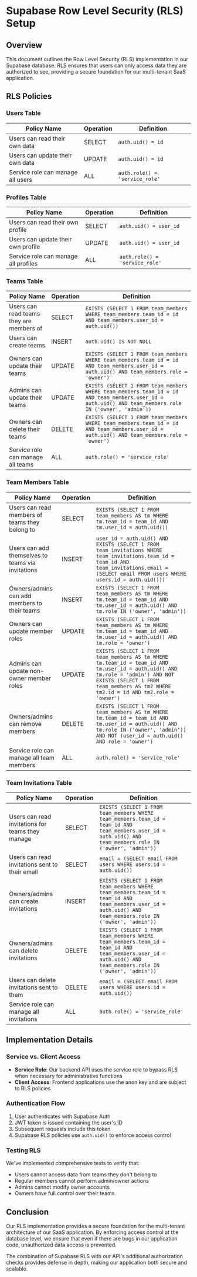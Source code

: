 # Supabase Row Level Security (RLS) Setup

## Overview

This document outlines the Row Level Security (RLS) implementation in our Supabase database. RLS ensures that users can only access data they are authorized to see, providing a secure foundation for our multi-tenant SaaS application.

## RLS Policies

### Users Table

| Policy Name | Operation | Definition |
|-------------|-----------|------------|
| Users can read their own data | SELECT | `auth.uid() = id` |
| Users can update their own data | UPDATE | `auth.uid() = id` |
| Service role can manage all users | ALL | `auth.role() = 'service_role'` |

### Profiles Table

| Policy Name | Operation | Definition |
|-------------|-----------|------------|
| Users can read their own profile | SELECT | `auth.uid() = user_id` |
| Users can update their own profile | UPDATE | `auth.uid() = user_id` |
| Service role can manage all profiles | ALL | `auth.role() = 'service_role'` |

### Teams Table

| Policy Name | Operation | Definition |
|-------------|-----------|------------|
| Users can read teams they are members of | SELECT | `EXISTS (SELECT 1 FROM team_members WHERE team_members.team_id = id AND team_members.user_id = auth.uid())` |
| Users can create teams | INSERT | `auth.uid() IS NOT NULL` |
| Owners can update their teams | UPDATE | `EXISTS (SELECT 1 FROM team_members WHERE team_members.team_id = id AND team_members.user_id = auth.uid() AND team_members.role = 'owner')` |
| Admins can update their teams | UPDATE | `EXISTS (SELECT 1 FROM team_members WHERE team_members.team_id = id AND team_members.user_id = auth.uid() AND team_members.role IN ('owner', 'admin'))` |
| Owners can delete their teams | DELETE | `EXISTS (SELECT 1 FROM team_members WHERE team_members.team_id = id AND team_members.user_id = auth.uid() AND team_members.role = 'owner')` |
| Service role can manage all teams | ALL | `auth.role() = 'service_role'` |

### Team Members Table

| Policy Name | Operation | Definition |
|-------------|-----------|------------|
| Users can read members of teams they belong to | SELECT | `EXISTS (SELECT 1 FROM team_members AS tm WHERE tm.team_id = team_id AND tm.user_id = auth.uid())` |
| Users can add themselves to teams via invitations | INSERT | `user_id = auth.uid() AND EXISTS (SELECT 1 FROM team_invitations WHERE team_invitations.team_id = team_id AND team_invitations.email = (SELECT email FROM users WHERE users.id = auth.uid()))` |
| Owners/admins can add members to their teams | INSERT | `EXISTS (SELECT 1 FROM team_members AS tm WHERE tm.team_id = team_id AND tm.user_id = auth.uid() AND tm.role IN ('owner', 'admin'))` |
| Owners can update member roles | UPDATE | `EXISTS (SELECT 1 FROM team_members AS tm WHERE tm.team_id = team_id AND tm.user_id = auth.uid() AND tm.role = 'owner')` |
| Admins can update non-owner member roles | UPDATE | `EXISTS (SELECT 1 FROM team_members AS tm WHERE tm.team_id = team_id AND tm.user_id = auth.uid() AND tm.role = 'admin') AND NOT EXISTS (SELECT 1 FROM team_members AS tm2 WHERE tm2.id = id AND tm2.role = 'owner')` |
| Owners/admins can remove members | DELETE | `EXISTS (SELECT 1 FROM team_members AS tm WHERE tm.team_id = team_id AND tm.user_id = auth.uid() AND tm.role IN ('owner', 'admin')) AND NOT (user_id = auth.uid() AND role = 'owner')` |
| Service role can manage all team members | ALL | `auth.role() = 'service_role'` |

### Team Invitations Table

| Policy Name | Operation | Definition |
|-------------|-----------|------------|
| Users can read invitations for teams they manage | SELECT | `EXISTS (SELECT 1 FROM team_members WHERE team_members.team_id = team_id AND team_members.user_id = auth.uid() AND team_members.role IN ('owner', 'admin'))` |
| Users can read invitations sent to their email | SELECT | `email = (SELECT email FROM users WHERE users.id = auth.uid())` |
| Owners/admins can create invitations | INSERT | `EXISTS (SELECT 1 FROM team_members WHERE team_members.team_id = team_id AND team_members.user_id = auth.uid() AND team_members.role IN ('owner', 'admin'))` |
| Owners/admins can delete invitations | DELETE | `EXISTS (SELECT 1 FROM team_members WHERE team_members.team_id = team_id AND team_members.user_id = auth.uid() AND team_members.role IN ('owner', 'admin'))` |
| Users can delete invitations sent to them | DELETE | `email = (SELECT email FROM users WHERE users.id = auth.uid())` |
| Service role can manage all invitations | ALL | `auth.role() = 'service_role'` |

## Implementation Details

### Service vs. Client Access

- **Service Role**: Our backend API uses the service role to bypass RLS when necessary for administrative functions
- **Client Access**: Frontend applications use the anon key and are subject to RLS policies

### Authentication Flow

1. User authenticates with Supabase Auth
2. JWT token is issued containing the user's ID
3. Subsequent requests include this token
4. Supabase RLS policies use `auth.uid()` to enforce access control

### Testing RLS

We've implemented comprehensive tests to verify that:

- Users cannot access data from teams they don't belong to
- Regular members cannot perform admin/owner actions
- Admins cannot modify owner accounts
- Owners have full control over their teams

## Conclusion

Our RLS implementation provides a secure foundation for the multi-tenant architecture of our SaaS application. By enforcing access control at the database level, we ensure that even if there are bugs in our application code, unauthorized data access is prevented.

The combination of Supabase RLS with our API's additional authorization checks provides defense in depth, making our application both secure and scalable. 